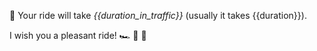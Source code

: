 🔮 Your ride will take *{{duration_in_traffic}}* (usually it takes {{duration}}).

I wish you a pleasant ride! 🏎️ 🚕 🚗
